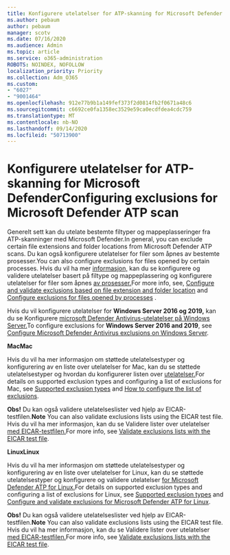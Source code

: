 ```yaml
---
title: Konfigurere utelatelser for ATP-skanning for Microsoft Defender
ms.author: pebaum
author: pebaum
manager: scotv
ms.date: 07/16/2020
ms.audience: Admin
ms.topic: article
ms.service: o365-administration
ROBOTS: NOINDEX, NOFOLLOW
localization_priority: Priority
ms.collection: Adm_O365
ms.custom:
- "6027"
- "9001464"
ms.openlocfilehash: 912e77b9b1a149fef373f2d0814fb2f0671a48c6
ms.sourcegitcommit: c6692ce0fa1358ec3529e59ca0ecdfdea4cdc759
ms.translationtype: MT
ms.contentlocale: nb-NO
ms.lasthandoff: 09/14/2020
ms.locfileid: "50713900"
---
```

# <a name="configuring-exclusions-for-microsoft-defender-atp-scan"></a><span data-ttu-id="a68b0-102">Konfigurere utelatelser for ATP-skanning for Microsoft Defender</span><span class="sxs-lookup"><span data-stu-id="a68b0-102">Configuring exclusions for Microsoft Defender ATP scan</span></span>

<span data-ttu-id="a68b0-103">Generelt sett kan du utelate bestemte filtyper og mappeplasseringer fra ATP-skanninger med Microsoft Defender.</span><span class="sxs-lookup"><span data-stu-id="a68b0-103">In general, you can exclude certain file extensions and folder locations from Microsoft Defender ATP scans.</span></span> <span data-ttu-id="a68b0-104">Du kan også konfigurere utelatelser for filer som åpnes av bestemte prosesser.</span><span class="sxs-lookup"><span data-stu-id="a68b0-104">You can also configure exclusions for files opened by certain processes.</span></span> <span data-ttu-id="a68b0-105">Hvis du vil ha mer [informasjon,](https://docs.microsoft.com/windows/security/threat-protection/microsoft-defender-antivirus/configure-extension-file-exclusions-microsoft-defender-antivirus) kan du se konfigurere og validere utelatelser basert på filtype og mappeplassering og konfigurere utelatelser for filer som åpnes [av prosesser.](https://docs.microsoft.com/windows/security/threat-protection/microsoft-defender-antivirus/configure-process-opened-file-exclusions-microsoft-defender-antivirus)</span><span class="sxs-lookup"><span data-stu-id="a68b0-105">For more info, see, [Configure and validate exclusions based on file extension and folder location](https://docs.microsoft.com/windows/security/threat-protection/microsoft-defender-antivirus/configure-extension-file-exclusions-microsoft-defender-antivirus) and [Configure exclusions for files opened by processes](https://docs.microsoft.com/windows/security/threat-protection/microsoft-defender-antivirus/configure-process-opened-file-exclusions-microsoft-defender-antivirus) .</span></span>

<span data-ttu-id="a68b0-106">Hvis du vil konfigurere utelatelser for **Windows Server 2016 og 2019,** kan du se Konfigurere [microsoft Defender Antivirus-utelatelser på Windows Server.](https://docs.microsoft.com/windows/security/threat-protection/microsoft-defender-antivirus/configure-server-exclusions-microsoft-defender-antivirus)</span><span class="sxs-lookup"><span data-stu-id="a68b0-106">To configure exclusions for  **Windows Server 2016 and 2019**, see [Configure Microsoft Defender Antivirus exclusions on Windows Server](https://docs.microsoft.com/windows/security/threat-protection/microsoft-defender-antivirus/configure-server-exclusions-microsoft-defender-antivirus).</span></span>

<span data-ttu-id="a68b0-107">**Mac**</span><span class="sxs-lookup"><span data-stu-id="a68b0-107">**Mac**</span></span>

<span data-ttu-id="a68b0-108">Hvis du vil ha mer informasjon om støttede utelatelsestyper [](https://docs.microsoft.com/windows/security/threat-protection/microsoft-defender-atp/mac-exclusions#supported-exclusion-types) og konfigurering av en liste over utelatelser for Mac, kan du se støttede utelatelsestyper og hvordan du konfigurerer listen over [utelatelser.](https://docs.microsoft.com/windows/security/threat-protection/microsoft-defender-atp/mac-exclusions#how-to-configure-the-list-of-exclusions)</span><span class="sxs-lookup"><span data-stu-id="a68b0-108">For details on supported exclusion types and configuring a list of exclusions for Mac, see [Supported exclusion types](https://docs.microsoft.com/windows/security/threat-protection/microsoft-defender-atp/mac-exclusions#supported-exclusion-types) and [How to configure the list of exclusions](https://docs.microsoft.com/windows/security/threat-protection/microsoft-defender-atp/mac-exclusions#how-to-configure-the-list-of-exclusions).</span></span>

<span data-ttu-id="a68b0-109">**Obs!** Du kan også validere utelatelseslister ved hjelp av EICAR-testfilen.</span><span class="sxs-lookup"><span data-stu-id="a68b0-109">**Note** You can also validate exclusions lists using the EICAR test file.</span></span> <span data-ttu-id="a68b0-110">Hvis du vil ha mer informasjon, kan du se Validere lister over utelatelser [med EICAR-testfilen.](https://docs.microsoft.com/windows/security/threat-protection/microsoft-defender-atp/mac-exclusions#validate-exclusions-lists-with-the-eicar-test-file)</span><span class="sxs-lookup"><span data-stu-id="a68b0-110">For more info, see [Validate exclusions lists with the EICAR test file](https://docs.microsoft.com/windows/security/threat-protection/microsoft-defender-atp/mac-exclusions#validate-exclusions-lists-with-the-eicar-test-file).</span></span> 

<span data-ttu-id="a68b0-111">**Linux**</span><span class="sxs-lookup"><span data-stu-id="a68b0-111">**Linux**</span></span>

<span data-ttu-id="a68b0-112">Hvis du vil ha mer informasjon om støttede utelatelsestyper [](https://docs.microsoft.com/windows/security/threat-protection/microsoft-defender-atp/linux-exclusions#supported-exclusion-types) og konfigurering av en liste over utelatelser for Linux, kan du se støttede utelatelsestyper og konfigurere og validere utelatelser [for Microsoft Defender ATP for Linux.](https://docs.microsoft.com/windows/security/threat-protection/microsoft-defender-atp/linux-exclusions)</span><span class="sxs-lookup"><span data-stu-id="a68b0-112">For details on supported exclusion types and configuring a list of exclusions for Linux, see [Supported exclusion types](https://docs.microsoft.com/windows/security/threat-protection/microsoft-defender-atp/linux-exclusions#supported-exclusion-types) and [Configure and validate exclusions for Microsoft Defender ATP for Linux](https://docs.microsoft.com/windows/security/threat-protection/microsoft-defender-atp/linux-exclusions).</span></span>

<span data-ttu-id="a68b0-113">**Obs!** Du kan også validere utelatelseslister ved hjelp av EICAR-testfilen.</span><span class="sxs-lookup"><span data-stu-id="a68b0-113">**Note** You can also validate exclusions lists using the EICAR test file.</span></span> <span data-ttu-id="a68b0-114">Hvis du vil ha mer informasjon, kan du se Validere lister over utelatelser [med EICAR-testfilen.](https://docs.microsoft.com/windows/security/threat-protection/microsoft-defender-atp/linux-exclusions#validate-exclusions-lists-with-the-eicar-test-file)</span><span class="sxs-lookup"><span data-stu-id="a68b0-114">For more info, see [Validate exclusions lists with the EICAR test file](https://docs.microsoft.com/windows/security/threat-protection/microsoft-defender-atp/linux-exclusions#validate-exclusions-lists-with-the-eicar-test-file).</span></span> 